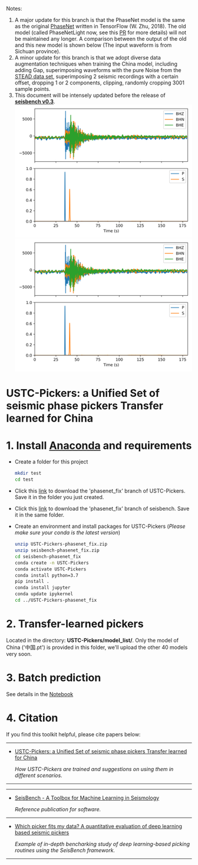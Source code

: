 Notes:
1. A major update for this branch is that the PhaseNet model is the same as the original [PhaseNet](https://github.com/AI4EPS/PhaseNet/blob/master/phasenet/model.py) written in TensorFlow (W. Zhu, 2018). The old model (called PhaseNetLight now, see this [PR](https://github.com/seisbench/seisbench/pull/158) for more details) will not be maintained any longer. A comparison between the output of the old and this new model is shown below (The input waveform is from Sichuan province).
2. A minor update for this branch is that we adopt diverse data augmentation techniques when training the China model, including adding Gap, superimposing waveforms with the pure Noise from the [STEAD data set](https://github.com/smousavi05/STEAD), superimposing 2 seismic recordings with a certain offset, dropping 1 or 2 components, clipping, randomly cropping 3001 sample points.
2. This document will be intensely updated before the release of [**seisbench v0.3**](https://github.com/seisbench/seisbench/milestone/1).
![old](https://raw.githubusercontent.com/JUNZHU-SEIS/USTC-Pickers/main/demo/figure/test.png)
![new](./demo/figure/Sichuan_New_model.png)
# USTC-Pickers: a Unified Set of seismic phase pickers Transfer learned for China

# 1. Install [Anaconda](https://www.anaconda.com/) and requirements

* Create a folder for this project

  ```bash
  mkdir test
  cd test
  ```

* Click this [link](https://github.com/JUNZHU-SEIS/USTC-Pickers/archive/refs/heads/phasenet_fix.zip) to download the 'phasenet_fix' branch of USTC-Pickers. Save it in the folder you just created.


* Click this [link](https://github.com/seisbench/seisbench/archive/refs/heads/phasenet_fix.zip) to download the 'phasenet_fix' branch of seisbench. Save it in the same folder.

* Create an environment and install packages for USTC-Pickers (*Please make sure your conda is the latest version*)

  ```bash
  unzip USTC-Pickers-phasenet_fix.zip
  unzip seisbench-phasenet_fix.zip
  cd seisbench-phasenet_fix
  conda create -n USTC-Pickers
  conda activate USTC-Pickers
  conda install python=3.7
  pip install .
  conda install jupyter
  conda update ipykernel
  cd ../USTC-Pickers-phasenet_fix
  ```

# 2. Transfer-learned pickers
Located in the directory: **USTC-Pickers/model_list/**. Only the model of China ('中国.pt') is provided in this folder, we'll upload the other 40 models very soon.

# 3. Batch prediction

See details in the [Notebook](./demo/demo_pick.ipynb)

# 4. Citation
If you find this toolkit helpful, please cite papers below:

---

* [USTC-Pickers: a Unified Set of seismic phase pickers Transfer learned for China](https://www.equsci.org.cn/en/article/id/95a7e2fc-677e-4879-82a1-bf3b10f945aa)

  _How USTC-Pickers are trained and suggestions on using them in different scenarios._
---

---

* [SeisBench - A Toolbox for Machine Learning in Seismology](https://doi.org/10.1785/0220210324)

  _Reference publication for software._

---

* [Which picker fits my data? A quantitative evaluation of deep learning based seismic pickers](https://doi.org/10.1029/2021JB023499)

  _Example of in-depth bencharking study of deep learning-based picking routines using the SeisBench framework._

---